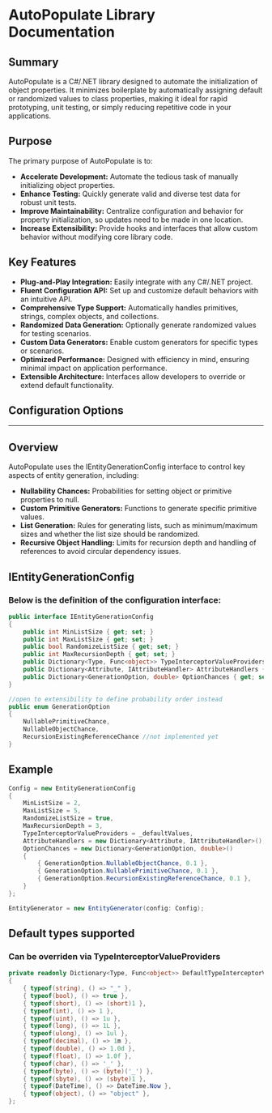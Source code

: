 # AutoPopulate Library Documentation

## Summary
AutoPopulate is a C#/.NET library designed to automate the initialization of object properties. It minimizes boilerplate by automatically assigning default or randomized values to class properties, making it ideal for rapid prototyping, unit testing, or simply reducing repetitive code in your applications.

## Purpose
The primary purpose of AutoPopulate is to:
- **Accelerate Development:** Automate the tedious task of manually initializing object properties.
- **Enhance Testing:** Quickly generate valid and diverse test data for robust unit tests.
- **Improve Maintainability:** Centralize configuration and behavior for property initialization, so updates need to be made in one location.
- **Increase Extensibility:** Provide hooks and interfaces that allow custom behavior without modifying core library code.

## Key Features
- **Plug-and-Play Integration:** Easily integrate with any C#/.NET project.
- **Fluent Configuration API:** Set up and customize default behaviors with an intuitive API.
- **Comprehensive Type Support:** Automatically handles primitives, strings, complex objects, and collections.
- **Randomized Data Generation:** Optionally generate randomized values for testing scenarios.
- **Custom Data Generators:** Enable custom generators for specific types or scenarios.
- **Optimized Performance:** Designed with efficiency in mind, ensuring minimal impact on application performance.
- **Extensible Architecture:** Interfaces allow developers to override or extend default functionality.

## Configuration Options

---

## Overview

AutoPopulate uses the IEntityGenerationConfig interface to control key aspects of entity generation, including:
- **Nullability Chances:** Probabilities for setting object or primitive properties to null.
- **Custom Primitive Generators:** Functions to generate specific primitive values.
- **List Generation:** Rules for generating lists, such as minimum/maximum sizes and whether the list size should be randomized.
- **Recursive Object Handling:** Limits for recursion depth and handling of references to avoid circular dependency issues.

## IEntityGenerationConfig
### Below is the definition of the configuration interface:

```csharp
public interface IEntityGenerationConfig
{
    public int MinListSize { get; set; }
    public int MaxListSize { get; set; }
    public bool RandomizeListSize { get; set; }
    public int MaxRecursionDepth { get; set; }
    public Dictionary<Type, Func<object>> TypeInterceptorValueProviders { get; set; }
    public Dictionary<Attribute, IAttributeHandler> AttributeHandlers { get; set; }
    public Dictionary<GenerationOption, double> OptionChances { get; set; }
}

//open to extensibility to define probability order instead
public enum GenerationOption
{
    NullablePrimitiveChance,
    NullableObjectChance,
    RecursionExistingReferenceChance //not implemented yet
}
```


## Example
```csharp
Config = new EntityGenerationConfig
{
    MinListSize = 2,
    MaxListSize = 5,
    RandomizeListSize = true,
    MaxRecursionDepth = 3,
    TypeInterceptorValueProviders = _defaultValues,
    AttributeHandlers = new Dictionary<Attribute, IAttributeHandler>(),
    OptionChances = new Dictionary<GenerationOption, double>()
    {
        { GenerationOption.NullableObjectChance, 0.1 },
        { GenerationOption.NullablePrimitiveChance, 0.1 },
        { GenerationOption.RecursionExistingReferenceChance, 0.1 },
    }
};

EntityGenerator = new EntityGenerator(config: Config);
```

## Default types supported
### Can be overriden via TypeInterceptorValueProviders
```csharp
private readonly Dictionary<Type, Func<object>> DefaultTypeInterceptorValueProviders = new()
{
    { typeof(string), () => "_" },
    { typeof(bool), () => true },
    { typeof(short), () => (short)1 },
    { typeof(int), () => 1 },
    { typeof(uint), () => 1u },
    { typeof(long), () => 1L },
    { typeof(ulong), () => 1ul },
    { typeof(decimal), () => 1m },
    { typeof(double), () => 1.0d },
    { typeof(float), () => 1.0f },
    { typeof(char), () => '_' },
    { typeof(byte), () => (byte)('_') },
    { typeof(sbyte), () => (sbyte)1 },
    { typeof(DateTime), () => DateTime.Now },
    { typeof(object), () => "object" },
};
```